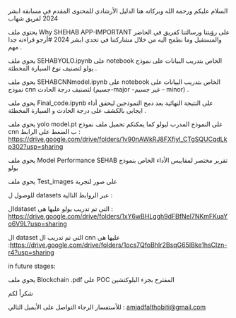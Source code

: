السلام عليكم ورحمة الله وبركاته 
هنا الدليل الأرشادي للمحتوى المقدم في مسابقة ابشر 2024 لفريق شهاب

يحتوي ملف Why SHEHAB APP-IMPORTANT على رؤيتنا ورسالتنا كفريق في الحاضر والمستقبل وما نطمح اليه من خلال مشاركتنا في تحدي ابشر 2024 #أرجو قراءته جدا مهم .

يحوي ملف SEHABYOLO.ipynb على notebook الخاص بتدريب البيانات على نموذج يولو لتصنيف نوع السيارة المخطئة .

يحوي ملف SEHABCNNmodel.ipynb على notebook الخاص بتدريب البيانات على نموذج cnn لتصنيف درجة الحادث (جسيم-major -غير جسيم - minor) .

يحوي ملف Final_code.ipynb على النتيجة النهائية بعد دمج النموذجين ليحقق أداء ايجابي بالكشف على درجة الحادث و السيارة المخطئة .

يحوي ملف yolo model.pt على النموذج المدرب ليولو كما يمكنكم تحميل ملف نموذج cnn ب الضغط على الرابط : https://drive.google.com/drive/folders/1v90nAWkRJ8FXfiyl_CTgSQUCqdLkp302?usp=sharing

يحوي ملف Model Performance SEHAB تقرير مختصر لمقاييس الأداء الخاص بنموذج يولو


يحوي ملف Test_images على صور لتجربة 

للوصول ل datasets  عبر الروابط التالية :

الdataset التي تم تدريب يولو عليها هي : https://drive.google.com/drive/folders/1xY6wBHLggh9dFBfNel7NKmFKuaYo6V9L?usp=sharing

ال dataset التي تم تدريب ال cnn  عليها هي :https://drive.google.com/drive/folders/1ocs7QfoBhIr2BsqG65IBke1hsCIzn-r4?usp=sharing





in future stages: 



يحوي ملف Blockchain .pdf على POC  المقترح بجزء البلوكتشين 

شكراً لكم 


للأستفسار الرجاء التواصل على الأيميل التالي : amjadfalthobiti@gmail.com

